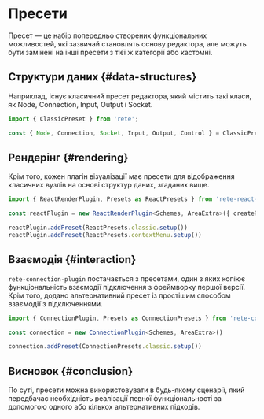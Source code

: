 # Пресети

Пресет — це набір попередньо створених функціональних можливостей, які зазвичай становлять основу редактора, але можуть бути замінені на інші пресети з тієї ж категорії або кастомні.

## Структури даних {#data-structures}

Наприклад, існує класичний пресет редактора, який містить такі класи, як Node, Connection, Input, Output і Socket.
```ts
import { ClassicPreset } from 'rete';

const { Node, Connection, Socket, Input, Output, Control } = ClassicPreset
```

## Рендерінг {#rendering}

Крім того, кожен плагін візуалізації має пресети для відображення класичних вузлів на основі структур даних, згаданих вище.

```ts
import { ReactRenderPlugin, Presets as ReactPresets } from 'rete-react-render-plugin'

const reactPlugin = new ReactRenderPlugin<Schemes, AreaExtra>({ createRoot })

reactPlugin.addPreset(ReactPresets.classic.setup())
reactPlugin.addPreset(ReactPresets.contextMenu.setup())
```

## Взаємодія {#interaction}

`rete-connection-plugin` постачається з пресетами, один з яких копіює функціональність взаємодії підключення з фреймворку першої версії. Крім того, додано альтернативний пресет із простішим способом взаємодії з підключеннями.

```ts
import { ConnectionPlugin, Presets as ConnectionPresets } from 'rete-connection-plugin'

const connection = new ConnectionPlugin<Schemes, AreaExtra>()

connection.addPreset(ConnectionPresets.classic.setup())
```

## Висновок {#conclusion}

По суті, пресети можна використовувати в будь-якому сценарії, який передбачає необхідність реалізації певної функціональності за допомогою одного або кількох альтернативних підходів.
